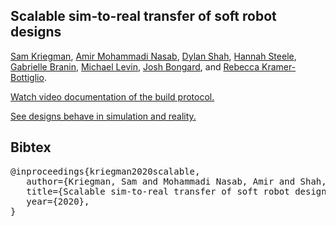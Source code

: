 Scalable sim-to-real transfer of soft robot designs
--------------------
[Sam Kriegman](https://scholar.google.com/citations?user=DCIwaLwAAAAJ), 
[Amir Mohammadi Nasab](https://scholar.google.com/citations?user=dgUQLJ0AAAAJ), 
[Dylan Shah](https://scholar.google.com/citations?user=bfxXEJkAAAAJ),
[Hannah Steele](), 
[Gabrielle Branin](),
[Michael Levin](https://scholar.google.com/citations?user=luouyakAAAAJ), 
[Josh Bongard](https://scholar.google.com/citations?user=Dj-kPasAAAAJ),
and
[Rebecca Kramer-Bottiglio](https://scholar.google.com/citations?user=2ARbFNoAAAAJ).<br>



<a href="https://youtu.be/jbQ2T7jIYRU">Watch video documentation of the build protocol.</a>


<a href="https://youtu.be/UqjvmkYa9u4">See designs behave in simulation and reality.</a>


<!-- <a href="">Read the paper.</a> -->


Bibtex
------------
<pre>
@inproceedings{kriegman2020scalable,
&nbsp;&nbsp; author={Kriegman, Sam and Mohammadi Nasab, Amir and Shah, Dylan and Steele, Hannah and Branin, Gabrielle and Levin, Michael and Bongard, Josh and Kramer-Bottiglio, Rebecca},
&nbsp;&nbsp; title={Scalable sim-to-real transfer of soft robot designs},
&nbsp;&nbsp; year={2020},
}
</pre>
